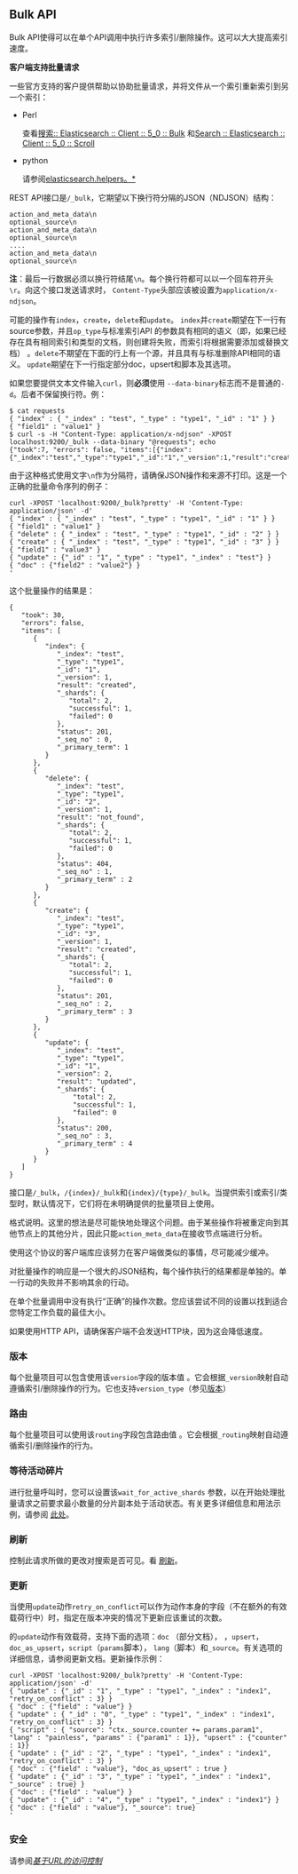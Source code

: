 ## Bulk API

Bulk API使得可以在单个API调用中执行许多索引/删除操作。这可以大大提高索引速度。

**客户端支持批量请求**

一些官方支持的客户提供帮助以协助批量请求，并将文件从一个索引重新索引到另一个索引：

- Perl

  查看[搜索:: Elasticsearch :: Client :: 5_0 :: Bulk](https://metacpan.org/pod/Search::Elasticsearch::Client::5_0::Bulk) 和[Search :: Elasticsearch :: Client :: 5_0 :: Scroll](https://metacpan.org/pod/Search::Elasticsearch::Client::5_0::Scroll)

- python

  请参阅[elasticsearch.helpers。*](http://elasticsearch-py.readthedocs.org/en/master/helpers.html)

REST API接口是`/_bulk`，它期望以下换行符分隔的JSON（NDJSON）结构：

```
action_and_meta_data\n
optional_source\n
action_and_meta_data\n
optional_source\n
....
action_and_meta_data\n
optional_source\n
```

**注**：最后一行数据必须以换行符结尾`\n`。每个换行符都可以以一个回车符开头`\r`。向这个接口发送请求时， `Content-Type`头部应该被设置为`application/x-ndjson`。

可能的操作有`index`，`create`，`delete`和`update`。 `index`并`create`期望在下一行有source参数，并且`op_type`与标准索引API 的参数具有相同的语义（即，如果已经存在具有相同索引和类型的文档，则创建将失败，而索引将根据需要添加或替换文档） 。`delete`不期望在下面的行上有一个源，并且具有与标准删除API相同的语义。 `update`期望在下一行指定部分doc，upsert和脚本及其选项。

如果您要提供文本文件输入`curl`，则**必须**使用 `--data-binary`标志而不是普通的`-d`。后者不保留换行符。例：

```shell
$ cat requests
{ "index" : { "_index" : "test", "_type" : "type1", "_id" : "1" } }
{ "field1" : "value1" }
$ curl -s -H "Content-Type: application/x-ndjson" -XPOST localhost:9200/_bulk --data-binary "@requests"; echo
{"took":7, "errors": false, "items":[{"index":{"_index":"test","_type":"type1","_id":"1","_version":1,"result":"created","forced_refresh":false}}]}

```

由于这种格式使用文字`\n`作为分隔符，请确保JSON操作和来源不打印。这是一个正确的批量命令序列的例子：

```shell
curl -XPOST 'localhost:9200/_bulk?pretty' -H 'Content-Type: application/json' -d'
{ "index" : { "_index" : "test", "_type" : "type1", "_id" : "1" } }
{ "field1" : "value1" }
{ "delete" : { "_index" : "test", "_type" : "type1", "_id" : "2" } }
{ "create" : { "_index" : "test", "_type" : "type1", "_id" : "3" } }
{ "field1" : "value3" }
{ "update" : {"_id" : "1", "_type" : "type1", "_index" : "test"} }
{ "doc" : {"field2" : "value2"} }
'
```

这个批量操作的结果是：

```
{
   "took": 30,
   "errors": false,
   "items": [
      {
         "index": {
            "_index": "test",
            "_type": "type1",
            "_id": "1",
            "_version": 1,
            "result": "created",
            "_shards": {
               "total": 2,
               "successful": 1,
               "failed": 0
            },
            "status": 201,
            "_seq_no" : 0,
            "_primary_term": 1
         }
      },
      {
         "delete": {
            "_index": "test",
            "_type": "type1",
            "_id": "2",
            "_version": 1,
            "result": "not_found",
            "_shards": {
               "total": 2,
               "successful": 1,
               "failed": 0
            },
            "status": 404,
            "_seq_no" : 1,
            "_primary_term" : 2
         }
      },
      {
         "create": {
            "_index": "test",
            "_type": "type1",
            "_id": "3",
            "_version": 1,
            "result": "created",
            "_shards": {
               "total": 2,
               "successful": 1,
               "failed": 0
            },
            "status": 201,
            "_seq_no" : 2,
            "_primary_term" : 3
         }
      },
      {
         "update": {
            "_index": "test",
            "_type": "type1",
            "_id": "1",
            "_version": 2,
            "result": "updated",
            "_shards": {
                "total": 2,
                "successful": 1,
                "failed": 0
            },
            "status": 200,
            "_seq_no" : 3,
            "_primary_term" : 4
         }
      }
   ]
}
```

接口是`/_bulk`，`/{index}/_bulk`和`{index}/{type}/_bulk`。当提供索引或索引/类型时，默认情况下，它们将在未明确提供的批量项目上使用。

格式说明。这里的想法是尽可能快地处理这个问题。由于某些操作将被重定向到其他节点上的其他分片，因此只能`action_meta_data`在接收节点端进行分析。

使用这个协议的客户端库应该努力在客户端做类似的事情，尽可能减少缓冲。

对批量操作的响应是一个很大的JSON结构，每个操作执行的结果都是单独的。单一行动的失败并不影响其余的行动。

在单个批量调用中没有执行“正确”的操作次数。您应该尝试不同的设置以找到适合您特定工作负载的最佳大小。

如果使用HTTP API，请确保客户端不会发送HTTP块，因为这会降低速度。

### 版本

每个批量项目可以包含使用该`version`字段的版本值 。它会根据`_version`映射自动遵循索引/删除操作的行为。它也支持`version_type`（参见[版本](https://www.elastic.co/guide/en/elasticsearch/reference/current/docs-index_.html#index-versioning)）

### 路由

每个批量项目可以使用该`routing`字段包含路由值 。它会根据`_routing`映射自动遵循索引/删除操作的行为。

### 等待活动碎片

进行批量呼叫时，您可以设置该`wait_for_active_shards` 参数，以在开始处理批量请求之前要求最小数量的分片副本处于活动状态。有关更多详细信息和用法示例，请参阅 [此处](https://www.elastic.co/guide/en/elasticsearch/reference/current/docs-index_.html#index-wait-for-active-shards)。

### 刷新

控制此请求所做的更改对搜索是否可见。看 [刷新](https://www.elastic.co/guide/en/elasticsearch/reference/current/docs-refresh.html)。

### 更新

当使用`update`动作`retry_on_conflict`可以作为动作本身的字段（不在额外的有效载荷行中）时，指定在版本冲突的情况下更新应该重试的次数。

的`update`动作有效载荷，支持下面的选项：`doc` （部分文档）， ，`upsert`，`doc_as_upsert`，`script`（`params`脚本）， `lang`（脚本）和`_source`。有关选项的详细信息，请参阅更新文档。更新操作示例：

```shell
curl -XPOST 'localhost:9200/_bulk?pretty' -H 'Content-Type: application/json' -d'
{ "update" : {"_id" : "1", "_type" : "type1", "_index" : "index1", "retry_on_conflict" : 3} }
{ "doc" : {"field" : "value"} }
{ "update" : { "_id" : "0", "_type" : "type1", "_index" : "index1", "retry_on_conflict" : 3} }
{ "script" : { "source": "ctx._source.counter += params.param1", "lang" : "painless", "params" : {"param1" : 1}}, "upsert" : {"counter" : 1}}
{ "update" : {"_id" : "2", "_type" : "type1", "_index" : "index1", "retry_on_conflict" : 3} }
{ "doc" : {"field" : "value"}, "doc_as_upsert" : true }
{ "update" : {"_id" : "3", "_type" : "type1", "_index" : "index1", "_source" : true} }
{ "doc" : {"field" : "value"} }
{ "update" : {"_id" : "4", "_type" : "type1", "_index" : "index1"} }
{ "doc" : {"field" : "value"}, "_source": true}
'
```

### 安全

请参阅[*基于URL的访问控制*](https://www.elastic.co/guide/en/elasticsearch/reference/current/url-access-control.html)